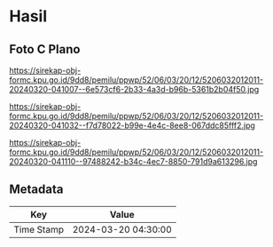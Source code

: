 # Hasil

## Foto C Plano

https://sirekap-obj-formc.kpu.go.id/9dd8/pemilu/ppwp/52/06/03/20/12/5206032012011-20240320-041007--6e573cf6-2b33-4a3d-b96b-5361b2b04f50.jpg

https://sirekap-obj-formc.kpu.go.id/9dd8/pemilu/ppwp/52/06/03/20/12/5206032012011-20240320-041032--f7d78022-b99e-4e4c-8ee8-067ddc85fff2.jpg

https://sirekap-obj-formc.kpu.go.id/9dd8/pemilu/ppwp/52/06/03/20/12/5206032012011-20240320-041110--97488242-b34c-4ec7-8850-791d9a613296.jpg


## Metadata

| Key        | Value               |
| ---------- | ------------------- |
| Time Stamp | 2024-03-20 04:30:00 |



